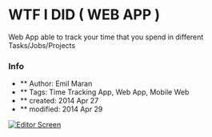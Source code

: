 WTF I DID ( WEB APP )
===============

Web App able to track your time that you spend in different Tasks/Jobs/Projects


### Info
* ** Author: Emil Maran
* ** Tags: Time Tracking App, Web App, Mobile Web
* ** created:  2014 Apr 27
* ** modified: 2014 Apr 29

[![Editor Screen](https://raw.github.com/maranemil/wtfidid_web_app/master/wtfidid_screen.jpg)](#features)
